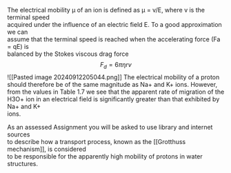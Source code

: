 The electrical mobility μ of an ion is defined as μ = v/E, where v is the terminal speed  
acquired under the influence of an electric field E. To a good approximation we can  
assume that the terminal speed is reached when the accelerating force (Fa = qE) is  
balanced by the Stokes viscous drag force$$ F_{d} = 6\pi \eta r v $$
![[Pasted image 20240912205044.png]]
The electrical mobility of a  proton should therefore be of the same magnitude as Na+ and K+ ions. However,  from the values in Table 1.7 we see that the apparent rate of migration of the H3O+  ion in an electrical field is significantly greater than that exhibited by Na+ and K+  
ions.

As an assessed Assignment you will be asked to use library and internet sources  
to describe how a transport process, known as the [[Grotthuss mechanism]], is considered  
to be responsible for the apparently high mobility of protons in water structures.